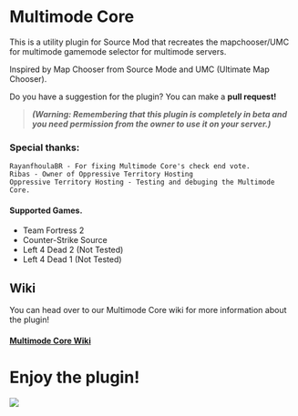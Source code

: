 # Multimode Core
This is a utility plugin for Source Mod that recreates the mapchooser/UMC for multimode gamemode selector for multimode servers.

Inspired by Map Chooser from Source Mode and UMC (Ultimate Map Chooser).

Do you have a suggestion for the plugin? You can make a **pull request!**

> ***(Warning: Remembering that this plugin is completely in beta and you need permission from the owner to use it on your server.)***

### Special thanks:
```
RayanfhoulaBR - For fixing Multimode Core's check end vote.
Ribas - Owner of Oppressive Territory Hosting
Oppressive Territory Hosting - Testing and debuging the Multimode Core.
```

#### Supported Games.
- Team Fortress 2
- Counter-Strike Source
- Left 4 Dead 2 (Not Tested)
- Left 4 Dead 1 (Not Tested)

## Wiki
You can head over to our Multimode Core wiki for more information about the plugin!

#### [Multimode Core Wiki](https://github.com/TheDGB/multimode_core/wiki)

# **Enjoy the plugin!**

[![](https://dcbadge.limes.pink/api/server/xftqrvZSAw)](https://discord.gg/xftqrvZSAw)

